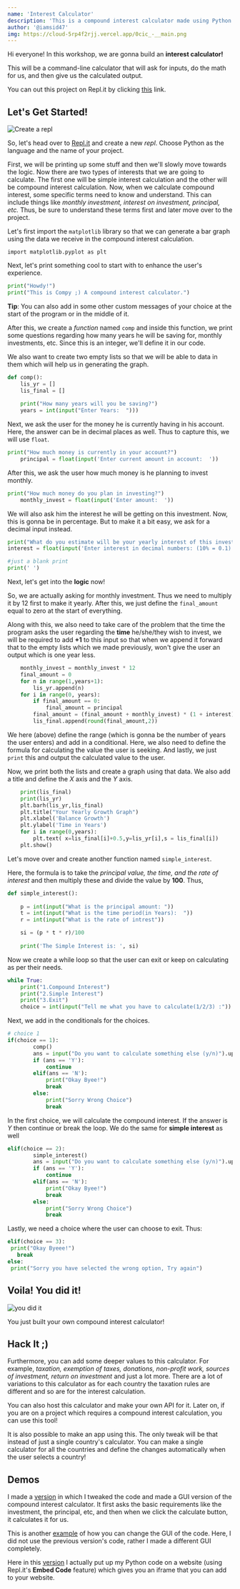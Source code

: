 ```yaml
---
name: 'Interest Calculator'
description: 'This is a compound interest calculator made using Python'
author: '@iamsid47'
img: https://cloud-5rp4f2rjj.vercel.app/0cic_-__main.png
---
```


Hi everyone! In this workshop, we are gonna build an **interest calculator!**

This will be a command-line calculator that will ask for inputs, do the math for us, and then give us the calculated output.

You can out this project on Repl.it by clicking [this](https://repl.it/@iamsid47/comp-int#main.py) link.

## Let's Get Started!

![Create a repl](https://cloud-giasrdstj.vercel.app/3cic_-_repl.png)

So, let's head over to [Repl.it](https://repl.it) and create a new *repl*. Choose Python as the language and the name of your project.

First, we will be printing up some stuff and then we'll slowly move towards the logic. Now there are two types of interests that we are going to calculate. The first one will be  simple interest calculation and the other will be compound interest calculation. Now, when we calculate compound interest, some specific terms need to know and understand. This can include things like *monthly investment, interest on investment, principal, etc.* Thus, be sure to understand these terms first and later move over to the project.

Let's first import the `matplotlib` library so that we can generate a bar graph using the data we receive in the compound interest calculation.

```
import matplotlib.pyplot as plt
```

Next, let's print something cool to start with to enhance the user's experience.

```python
print("Howdy!")
print("This is Compy ;) A compound interest calculator.")
```
**Tip**: You can also add in some other custom messages of your choice at the start of the program or in the middle of it.


After this, we create a *function* named `comp` and inside this function, we print some questions regarding how many years he will be saving for, monthly investments, etc. Since this is an integer, we'll define it in our code.

We also want to create two empty lists so that we will be able to data in them which will help us in generating the graph.

```python
def comp():
    lis_yr = []
    lis_final = []
    
    print("How many years will you be saving?")
    years = int(input("Enter Years:  ")))
```

Next, we ask the user for the money he is currently having in his account. Here, the answer can be in decimal places as well. Thus to capture this, we will use `float`.

```python
print("How much money is currently in your account?")
    principal = float(input('Enter current amount in account:  '))
```

After this, we ask the user how much money is he planning to invest monthly.

```python
print("How much money do you plan in investing?")
    monthly_invest = float(input('Enter amount:  '))   
```
We will also ask him the interest he will be getting on this investment. Now, this is gonna be in percentage. But to make it a bit easy, we ask for a decimal input instead.

```python
print("What do you estimate will be your yearly interest of this investment?")
interest = float(input('Enter interest in decimal numbers: (10% = 0.1):  '))

#just a blank print
print(' ')
```
Next, let's get into the **logic** now!

So, we are actually asking for monthly investment. Thus we need to multiply it by 12 first to make it yearly. After this, we just define the `final_amount` equal to zero at the start of everything.

Along with this, we also need to take care of the problem that the time the program asks the user regarding the **time** he/she/they wish to invest, we will be required to add **+1** to this input so that when we append it forward that to the empty lists which we made previously, won't give the user an output which is one year less.

```python
    monthly_invest = monthly_invest * 12
    final_amount = 0
    for n in range(1,years+1):
        lis_yr.append(n)
    for i in range(0, years):
        if final_amount == 0:
            final_amount = principal
        final_amount = (final_amount + monthly_invest) * (1 + interest)
        lis_final.append(round(final_amount,2))
```
We here (above) define the range (which is gonna be the number of years the user enters) and add in a conditional. Here, we also need to define the formula for calculating the value the user is seeking. And lastly, we just `print` this and output the calculated value to the user.

Now, we print both the lists and create a graph using that data. We also add a title and define the *X* axis and the *Y* axis.

```python
    print(lis_final)
    print(lis_yr)
    plt.barh(lis_yr,lis_final)
    plt.title("Your Yearly Growth Graph")
    plt.xlabel('Balance Growth')
    plt.ylabel('Time in Years')
    for i in range(0,years):
        plt.text( x=lis_final[i]+0.5,y=lis_yr[i],s = lis_final[i])
    plt.show()
```

Let's move over and create another function named `simple_interest`.

Here, the formula is to take the *principal value, the time, and the rate of interest* and then multiply these and divide the value by **100**.
Thus,

```python
def simple_interest(): 
    
    p = int(input("What is the principal amount: "))
    t = int(input("What is the time period(in Years):  "))
    r = int(input("What is the rate of intrest"))

    si = (p * t * r)/100
      
    print('The Simple Interest is: ', si) 
```
Now we create a while loop so that the user can exit or keep on calculating as per their needs.

```python
while True:
    print("1.Compound Interest")
    print("2.Simple Interest")
    print("3.Exit")
    choice = int(input("Tell me what you have to calculate(1/2/3) :"))

```
Next, we add in the conditionals for the choices.

```python
# choice 1
if(choice == 1):
        comp()
        ans = input("Do you want to calculate something else (y/n)").upper()
        if (ans == 'Y'):
            continue
        elif(ans == 'N'):
            print("Okay Byee!")
            break
        else:
            print("Sorry Wrong Choice")
            break
```

In the first choice, we will calculate the compound interest. If the answer is *Y* then continue or break the loop. We do the same for **simple interest** as well

```python
elif(choice == 2):
        simple_interest()
        ans = input("Do you want to calculate something else (y/n)").upper()
        if (ans == 'Y'):
            continue
        elif(ans == 'N'):
            print("Okay Byee!")
            break
        else:
            print("Sorry Wrong Choice")
            break
```

Lastly, we need a choice where the user can choose to exit. Thus:

```python
elif(choice == 3):
 print("Okay Byeee!")
   break
else:
 print("Sorry you have selected the wrong option, Try again")
```

## Voila! You did it!

![you did it](https://media.giphy.com/media/fHo4wMUPwVFzmQn4UU/giphy.gif)

You just built your own compound interest calculator! 

## Hack It ;)

Furthermore, you can add some deeper values to this calculator. For example, *taxation, exemption of taxes, donations, non-profit work, sources of investment, return on investment* and just a lot more. There are a lot of variations to this calculator as for each country the taxation rules are different and so are for the interest calculation.

You can also host this calculator and make your own API for it. Later on, if you are on a project which requires a compound interest calculation, you can use this tool!

It is also possible to make an app using this. The only tweak will be that instead of just a single country's calculator. You can make a single calculator for all the countries and define the changes automatically when the user selects a country!

## Demos

I made a [version](https://repl.it/@iamsid47/comp-int-demo1#main.py) in which I tweaked the code and made a GUI version of the compound interest calculator. It first asks the basic requirements like the investment, the principal, etc, and then when we click the calculate button, it calculates it for us.

This is another [example](https://repl.it/@iamsid47/simple-int-demo2#main.py) of how you can change the GUI of the code. Here, I did not use the previous version's code, rather I made a different GUI completely.

Here in this [version](https://repl.it/@iamsid47/compint-demo3#index.html) I actually put up my Python code on a website (using Repl.it's **Embed Code** feature) which gives you an iframe that you can add to your website.
